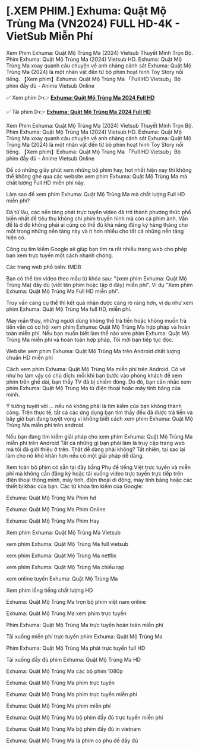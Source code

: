 # [.XEM PHIM.] Exhuma: Quật Mộ Trùng Ma (VN2024) FULL HD-4K - VietSub Miễn Phí

Xem Phim Exhuma: Quật Mộ Trùng Ma (2024) Vietsub Thuyết Minh Trọn Bộ. Phim Exhuma: Quật Mộ Trùng Ma (2024) Vietsub HD. Exhuma: Quật Mộ Trùng Ma xoay quanh câu chuyện về anh chàng cảnh sát Exhuma: Quật Mộ Trùng Ma (2024) là một nhân vật đến từ bộ phim hoạt hình Toy Story nổi tiếng. 【Xem phim】Exhuma: Quật Mộ Trùng Ma 「Full HD Vietsub」Bộ phim đầy đủ - Anime Vietsub Online

✅ Xem phim ▷👉 **[Exhuma: Quật Mộ Trùng Ma 2024 Full HD](https://t.co/EuIgsOiiIl)**

✅ Tải phim ▷👉 **[Exhuma: Quật Mộ Trùng Ma 2024 Full HD](https://t.co/EuIgsOiiIl)**

Xem Phim Exhuma: Quật Mộ Trùng Ma (2024) Vietsub Thuyết Minh Trọn Bộ. Phim Exhuma: Quật Mộ Trùng Ma (2024) Vietsub HD. Exhuma: Quật Mộ Trùng Ma xoay quanh câu chuyện về anh chàng cảnh sát Exhuma: Quật Mộ Trùng Ma (2024) là một nhân vật đến từ bộ phim hoạt hình Toy Story nổi tiếng. 【Xem phim】Exhuma: Quật Mộ Trùng Ma 「Full HD Vietsub」Bộ phim đầy đủ - Anime Vietsub Online

Để có những giây phút xem những bộ phim hay, hot nhất hiện nay thì không thể không ghé qua các website xem phim Exhuma: Quật Mộ Trùng Ma mà chất lượng Full HD miễn phí này.

Làm sao để xem phim Exhuma: Quật Mộ Trùng Ma mà chất lượng Full HD miễn phí?

Đã từ lâu, các nền tảng phát trực tuyến video đã trở thành phương thức phổ biến nhất để tiêu thụ không chỉ phim truyền hình mà còn cả phim ảnh. Vấn đề là ở đó không phải ai cũng có thể đủ khả năng đăng ký hàng tháng cho một trong những nền tảng này và ít hơn nhiều cho tất cả những nền tảng hiện có.

Công cụ tìm kiếm Google sẽ giúp bạn tìm ra rất nhiều trang web cho phép bạn xem trực tuyến một cách nhanh chóng.

Các trang web phổ biến: IMDB

Bạn có thể tìm video theo mẫu từ khóa sau: "(xem phim Exhuma: Quật Mộ Trùng Ma) đầy đủ (viết tên phim hoặc tập ở đây) miễn phí". Ví dụ "Xem phim Exhuma: Quật Mộ Trùng Ma Full HD miễn phí".

Truy vấn càng cụ thể thì kết quả nhận được càng rõ ràng hơn, ví dụ như xem phim Exhuma: Quật Mộ Trùng Ma full HD, miễn phí.

May mắn thay, những người dùng không thể trả tiền hoặc không muốn trả tiền vẫn có cơ hội xem phim Exhuma: Quật Mộ Trùng Ma hợp pháp và hoàn toàn miễn phí. Nếu bạn muốn biết làm thế nào xem phim Exhuma: Quật Mộ Trùng Ma miễn phí và hoàn toàn hợp pháp, Tôi mời bạn tiếp tục đọc.

Website xem phim Exhuma: Quật Mộ Trùng Ma trên Android chất lượng chuẩn HD miễn phí

Cách xem phim Exhuma: Quật Mộ Trùng Ma miễn phí trên Android. Có vẻ như họ làm vậy có chủ đích: mỗi khi bạn bước vào phòng khách để xem phim trên ghế dài, bạn thấy TV đã bị chiếm đóng. Do đó, bạn cân nhắc xem phim Exhuma: Quật Mộ Trùng Ma từ điện thoại hoặc máy tính bảng của mình.

Ý tưởng tuyệt vời ... nếu nó không phải là tìm kiếm của bạn không thành công. Trên thực tế, tất cả các ứng dụng bạn tìm thấy đều đã được trả tiền và bây giờ bạn đang tuyệt vọng vì không biết cách xem phim Exhuma: Quật Mộ Trùng Ma miễn phí trên android.

Nếu bạn đang tìm kiếm giải pháp cho xem phim Exhuma: Quật Mộ Trùng Ma miễn phí trên Android Tất cả những gì bạn phải làm là truy cập trang web mà tôi đã giới thiệu ở trên. Thật dễ dàng phải không? Tất nhiên, tại sao lại làm cho nó khó khăn hơn nếu có một giải pháp dễ dàng.

Xem toàn bộ phim có sẵn tại đây bằng Phụ đề tiếng Việt trực tuyến và miễn phí mà không cần đăng ký hoặc tải xuống video trực tuyến trực tiếp trên điện thoại thông minh, máy tính, điện thoại di động, máy tính bảng hoặc các thiết bị khác của bạn. Các từ khóa tìm kiếm của Google:

Exhuma: Quật Mộ Trùng Ma Phim hd

Exhuma: Quật Mộ Trùng Ma Phim Online

Exhuma: Quật Mộ Trùng Ma Phim Hay

Xem phim Exhuma: Quật Mộ Trùng Ma Vietsub

xem phim Exhuma: Quật Mộ Trùng Ma full vietsub

xem phim Exhuma: Quật Mộ Trùng Ma netflix

xem phim Exhuma: Quật Mộ Trùng Ma chiếu rạp

xem online tuyến Exhuma: Quật Mộ Trùng Ma

Xem phim lồng tiếng chất lượng HD

Exhuma: Quật Mộ Trùng Ma trọn bộ phim việt nam online

Exhuma: Quật Mộ Trùng Ma xem phim trực tuyến

Phim Exhuma: Quật Mộ Trùng Ma trực tuyến hoàn toàn miễn phí

Tải xuống miễn phí trực tuyến phim Exhuma: Quật Mộ Trùng Ma

Phim Exhuma: Quật Mộ Trùng Ma phát trực tuyến full HD

Tải xuống đầy đủ phim Exhuma: Quật Mộ Trùng Ma HD

Exhuma: Quật Mộ Trùng Ma các bộ phim 1080p

Exhuma: Quật Mộ Trùng Ma phim trực tuyến

Exhuma: Quật Mộ Trùng Ma phim trực tuyến miễn phí

Exhuma: Quật Mộ Trùng Ma phim miễn phí

Exhuma: Quật Mộ Trùng Ma bộ phim đầy đủ trực tuyến miễn phí

Exhuma: Quật Mộ Trùng Ma bộ phim đầy đủ in vietnam

Exhuma: Quật Mộ Trùng Ma là phim có phụ đề đầy đủ
